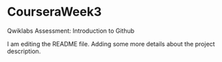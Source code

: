 # CourseraWeek3
Qwiklabs Assessment: Introduction to Github

I am editing the README file. 
Adding some more details about the project description.
